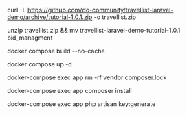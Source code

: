 curl -L https://github.com/do-community/travellist-laravel-demo/archive/tutorial-1.0.1.zip -o travellist.zip

unzip travellist.zip && mv travellist-laravel-demo-tutorial-1.0.1 bid_managment

docker compose build --no-cache

docker compose up -d

docker-compose exec app rm -rf vendor composer.lock

docker-compose exec app composer install

docker-compose exec app php artisan key:generate
